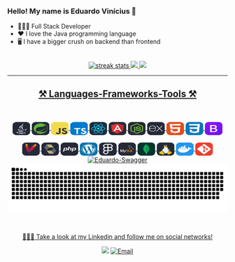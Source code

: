 ### Hello! My name is Eduardo Vinícius 👋

- 👨🏻‍💻 Full Stack Developer
- ❤️ I love the Java programming language
- 🖥️ I have a bigger crush on backend than frontend

##

<div align="center">
  <a href="https://github.com/EduardoVLRocha">
  <img height="180em" src="https://streak-stats.demolab.com/?user=EduardoVLRocha&count_private=true&theme=dark&border_radius=10" alt="streak stats"/>
  <img height="180em" src="https://github-readme-stats.vercel.app/api?username=EduardoVLRocha&show_icons=true&hide_rank=true&theme=dark&include_all_commits=true&count_private=true" />
  <img height="180em" src="https://github-readme-stats.vercel.app/api/top-langs/?username=EduardoVLRocha&layout=compact&langs_count=16&theme=dark" />
</div>

<hr/>
    
<h2 align="center">⚒️ Languages-Frameworks-Tools ⚒️</h2>
<br/>
<div style="display: inline_block" align="center"><br>
  <img align="center" alt="Eduardo-Java" height="30" width="40" src="https://raw.githubusercontent.com/tandpfun/skill-icons/main/icons/Java-Dark.svg" />
  <img align="center" alt="Eduardo-Springboot" height="30" width="40" src="https://raw.githubusercontent.com/tandpfun/skill-icons/main/icons/Spring-Dark.svg" />
  <img align="center" alt="Eduardo-Js" height="30" width="40" src="https://raw.githubusercontent.com/tandpfun/skill-icons/main/icons/JavaScript.svg" />
  <img align="center" alt="Eduardo-Ts" height="30" width="40" src="https://raw.githubusercontent.com/tandpfun/skill-icons/main/icons/TypeScript.svg" />
  <img align="center" alt="Eduardo-React" height="30" width="40" src="https://raw.githubusercontent.com/tandpfun/skill-icons/main/icons/React-Dark.svg" />
  <img align="center" alt="Eduardo-Angular" height="30" width="40" src="https://raw.githubusercontent.com/tandpfun/skill-icons/refs/heads/main/icons/Angular-Dark.svg" />
  <img align="center" alt="Eduardo-Node" height="30" width="40" src="https://raw.githubusercontent.com/tandpfun/skill-icons/main/icons/NodeJS-Dark.svg" />
  <img align="center" alt="Eduardo-Express" height="30" width="40" src="https://raw.githubusercontent.com/tandpfun/skill-icons/main/icons/ExpressJS-Dark.svg" />
  <img align="center" alt="Eduardo-HTML" height="30" width="40" src="https://raw.githubusercontent.com/tandpfun/skill-icons/main/icons/HTML.svg" />
  <img align="center" alt="Eduardo-CSS" height="30" width="40" src="https://raw.githubusercontent.com/tandpfun/skill-icons/main/icons/CSS.svg" />
  <img align="Center" alt="Eduardo-Bootstrap" height="30" width="40" src="https://raw.githubusercontent.com/tandpfun/skill-icons/main/icons/Bootstrap.svg" />
</div>
<div style="display: inline_block" align="center"><br>
  <img align="center" alt="Eduardo-Maven" height="30" width="40" src="https://raw.githubusercontent.com/tandpfun/skill-icons/main/icons/Maven-Dark.svg" />
  <img align="center" alt="Eduardo-Hibernate" height="30" width="40" src="https://raw.githubusercontent.com/tandpfun/skill-icons/main/icons/Hibernate-Dark.svg" />
  <img align="center" alt="Eduardo-PHP" height="30" width="40" src="https://raw.githubusercontent.com/tandpfun/skill-icons/main/icons/PHP-Dark.svg" />
  <img align="center" alt="Eduardo-WP" height="30" width="40" src="https://raw.githubusercontent.com/tandpfun/skill-icons/main/icons/Wordpress.svg" />
  <img align="center" alt="Eduardo-Figma" height="30" width="40" src="https://raw.githubusercontent.com/tandpfun/skill-icons/main/icons/Figma-Dark.svg" />
  <img align="center" alt="Eduardo-MySQL" height="30" width="40" src="https://raw.githubusercontent.com/tandpfun/skill-icons/main/icons/MySQL-Dark.svg" />
  <img align="center" alt="Eduardo-MongoDB" height="30" width="40" src="https://raw.githubusercontent.com/tandpfun/skill-icons/main/icons/MongoDB.svg" />
  <img align="center" alt="Eduardo-Linux" height="30" width="40" src="https://raw.githubusercontent.com/tandpfun/skill-icons/main/icons/Linux-Dark.svg" />
  <img align="center" alt="Eduardo-Docker" height="30" width="40" src="https://raw.githubusercontent.com/tandpfun/skill-icons/main/icons/Docker.svg" />
  <img align="center" alt="Eduardo-Git" height="30" width="40" src="https://raw.githubusercontent.com/tandpfun/skill-icons/refs/heads/main/icons/Git.svg" />
  <img align="center" alt="Eduardo-Swagger" height="30" width="40" src="https://camo.githubusercontent.com/5e28dcd43bef66cb320f2952c7512858b9dbc3fcf1ca7350c5375107118e3066/68747470733a2f2f63646e2e737667706f726e2e636f6d2f6c6f676f732f737761676765722e737667" />
</div>

<picture>
  <source media="(prefers-color-scheme: dark)" srcset="https://raw.githubusercontent.com/mari4souza/mari4souza/output/github-contribution-grid-snake-dark.svg">
  <source media="(prefers-color-scheme: light)" srcset="https://raw.githubusercontent.com/mari4souza/mari4souza/output/github-contribution-grid-snake.svg">
  <img alt="github contribution grid snake animation" src="https://raw.githubusercontent.com/mari4souza/mari4souza/output/github-contribution-grid-snake.svg">
</picture>
<br><br>

##

<div align="center">
  <p>🙋🏻‍♂️ Take a look at my Linkedin and follow me on social networks!</p>
  <a href="https://www.linkedin.com/in/eduardo-vin%C3%ADcius-9b4aa8197/" target="_blank"><img src="https://img.shields.io/badge/-LinkedIn-%230077B5?style=for-the-badge&logo=linkedin&logoColor=white" target="_blank"></a>
  <a href="mailto:eduardovlr-dev@hotmail.com">
    <img src="https://img.shields.io/badge/Email-D14836?style=for-the-badge&logo=mail.ru&logoColor=white" alt="Email">
  </a>
</div>
